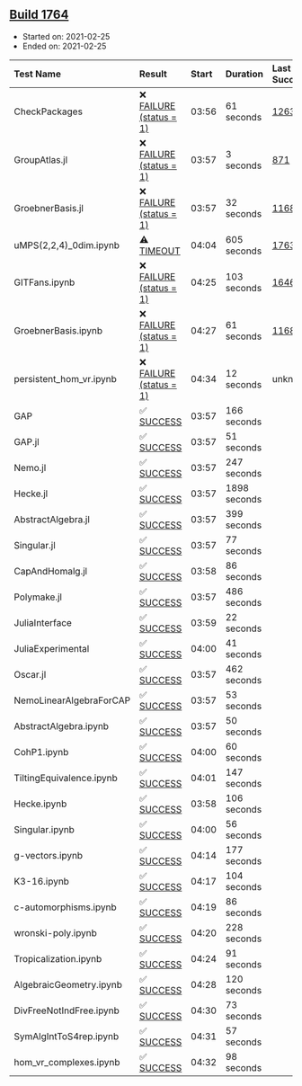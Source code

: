 ## [Build 1764](https://oscarci.mathematik.uni-kl.de/job/oscar-stable/1764/)

* Started on: 2021-02-25
* Ended on: 2021-02-25

| Test Name    | Result | Start | Duration | Last Success | First Failure |
|:-------------|:-------|:------|:---------|:-------------|:--------------|
| CheckPackages | ❌ [FAILURE (status = 1)](https://oscarci.mathematik.uni-kl.de/job/oscar-stable/1764/artifact/logs/build-1764/CheckPackages.log) | 03:56 | 61 seconds | [1263](https://oscarci.mathematik.uni-kl.de/job/oscar-stable/1263/) | [1264](https://oscarci.mathematik.uni-kl.de/job/oscar-stable/1264/) |
| GroupAtlas.jl | ❌ [FAILURE (status = 1)](https://oscarci.mathematik.uni-kl.de/job/oscar-stable/1764/artifact/logs/build-1764/GroupAtlas.jl.log) | 03:57 | 3 seconds | [871](https://oscarci.mathematik.uni-kl.de/job/oscar-stable/871/) | [872](https://oscarci.mathematik.uni-kl.de/job/oscar-stable/872/) |
| GroebnerBasis.jl | ❌ [FAILURE (status = 1)](https://oscarci.mathematik.uni-kl.de/job/oscar-stable/1764/artifact/logs/build-1764/GroebnerBasis.jl.log) | 03:57 | 32 seconds | [1168](https://oscarci.mathematik.uni-kl.de/job/oscar-stable/1168/) | [1169](https://oscarci.mathematik.uni-kl.de/job/oscar-stable/1169/) |
| uMPS(2,2,4)_0dim.ipynb | ⚠ [TIMEOUT](https://oscarci.mathematik.uni-kl.de/job/oscar-stable/1764/artifact/logs/build-1764/uMPS-2-2-4-_0dim.ipynb.log) | 04:04 | 605 seconds | [1763](https://oscarci.mathematik.uni-kl.de/job/oscar-stable/1763/) | [1764](https://oscarci.mathematik.uni-kl.de/job/oscar-stable/1764/) |
| GITFans.ipynb | ❌ [FAILURE (status = 1)](https://oscarci.mathematik.uni-kl.de/job/oscar-stable/1764/artifact/logs/build-1764/GITFans.ipynb.log) | 04:25 | 103 seconds | [1646](https://oscarci.mathematik.uni-kl.de/job/oscar-stable/1646/) | [1647](https://oscarci.mathematik.uni-kl.de/job/oscar-stable/1647/) |
| GroebnerBasis.ipynb | ❌ [FAILURE (status = 1)](https://oscarci.mathematik.uni-kl.de/job/oscar-stable/1764/artifact/logs/build-1764/GroebnerBasis.ipynb.log) | 04:27 | 61 seconds | [1168](https://oscarci.mathematik.uni-kl.de/job/oscar-stable/1168/) | [1169](https://oscarci.mathematik.uni-kl.de/job/oscar-stable/1169/) |
| persistent_hom_vr.ipynb | ❌ [FAILURE (status = 1)](https://oscarci.mathematik.uni-kl.de/job/oscar-stable/1764/artifact/logs/build-1764/persistent_hom_vr.ipynb.log) | 04:34 | 12 seconds | unknown | unknown |
| GAP | ✅ [SUCCESS](https://oscarci.mathematik.uni-kl.de/job/oscar-stable/1764/artifact/logs/build-1764/GAP.log) | 03:57 | 166 seconds |  |  |
| GAP.jl | ✅ [SUCCESS](https://oscarci.mathematik.uni-kl.de/job/oscar-stable/1764/artifact/logs/build-1764/GAP.jl.log) | 03:57 | 51 seconds |  |  |
| Nemo.jl | ✅ [SUCCESS](https://oscarci.mathematik.uni-kl.de/job/oscar-stable/1764/artifact/logs/build-1764/Nemo.jl.log) | 03:57 | 247 seconds |  |  |
| Hecke.jl | ✅ [SUCCESS](https://oscarci.mathematik.uni-kl.de/job/oscar-stable/1764/artifact/logs/build-1764/Hecke.jl.log) | 03:57 | 1898 seconds |  |  |
| AbstractAlgebra.jl | ✅ [SUCCESS](https://oscarci.mathematik.uni-kl.de/job/oscar-stable/1764/artifact/logs/build-1764/AbstractAlgebra.jl.log) | 03:57 | 399 seconds |  |  |
| Singular.jl | ✅ [SUCCESS](https://oscarci.mathematik.uni-kl.de/job/oscar-stable/1764/artifact/logs/build-1764/Singular.jl.log) | 03:57 | 77 seconds |  |  |
| CapAndHomalg.jl | ✅ [SUCCESS](https://oscarci.mathematik.uni-kl.de/job/oscar-stable/1764/artifact/logs/build-1764/CapAndHomalg.jl.log) | 03:58 | 86 seconds |  |  |
| Polymake.jl | ✅ [SUCCESS](https://oscarci.mathematik.uni-kl.de/job/oscar-stable/1764/artifact/logs/build-1764/Polymake.jl.log) | 03:57 | 486 seconds |  |  |
| JuliaInterface | ✅ [SUCCESS](https://oscarci.mathematik.uni-kl.de/job/oscar-stable/1764/artifact/logs/build-1764/JuliaInterface.log) | 03:59 | 22 seconds |  |  |
| JuliaExperimental | ✅ [SUCCESS](https://oscarci.mathematik.uni-kl.de/job/oscar-stable/1764/artifact/logs/build-1764/JuliaExperimental.log) | 04:00 | 41 seconds |  |  |
| Oscar.jl | ✅ [SUCCESS](https://oscarci.mathematik.uni-kl.de/job/oscar-stable/1764/artifact/logs/build-1764/Oscar.jl.log) | 03:57 | 462 seconds |  |  |
| NemoLinearAlgebraForCAP | ✅ [SUCCESS](https://oscarci.mathematik.uni-kl.de/job/oscar-stable/1764/artifact/logs/build-1764/NemoLinearAlgebraForCAP.log) | 03:57 | 53 seconds |  |  |
| AbstractAlgebra.ipynb | ✅ [SUCCESS](https://oscarci.mathematik.uni-kl.de/job/oscar-stable/1764/artifact/logs/build-1764/AbstractAlgebra.ipynb.log) | 03:57 | 50 seconds |  |  |
| CohP1.ipynb | ✅ [SUCCESS](https://oscarci.mathematik.uni-kl.de/job/oscar-stable/1764/artifact/logs/build-1764/CohP1.ipynb.log) | 04:00 | 60 seconds |  |  |
| TiltingEquivalence.ipynb | ✅ [SUCCESS](https://oscarci.mathematik.uni-kl.de/job/oscar-stable/1764/artifact/logs/build-1764/TiltingEquivalence.ipynb.log) | 04:01 | 147 seconds |  |  |
| Hecke.ipynb | ✅ [SUCCESS](https://oscarci.mathematik.uni-kl.de/job/oscar-stable/1764/artifact/logs/build-1764/Hecke.ipynb.log) | 03:58 | 106 seconds |  |  |
| Singular.ipynb | ✅ [SUCCESS](https://oscarci.mathematik.uni-kl.de/job/oscar-stable/1764/artifact/logs/build-1764/Singular.ipynb.log) | 04:00 | 56 seconds |  |  |
| g-vectors.ipynb | ✅ [SUCCESS](https://oscarci.mathematik.uni-kl.de/job/oscar-stable/1764/artifact/logs/build-1764/g-vectors.ipynb.log) | 04:14 | 177 seconds |  |  |
| K3-16.ipynb | ✅ [SUCCESS](https://oscarci.mathematik.uni-kl.de/job/oscar-stable/1764/artifact/logs/build-1764/K3-16.ipynb.log) | 04:17 | 104 seconds |  |  |
| c-automorphisms.ipynb | ✅ [SUCCESS](https://oscarci.mathematik.uni-kl.de/job/oscar-stable/1764/artifact/logs/build-1764/c-automorphisms.ipynb.log) | 04:19 | 86 seconds |  |  |
| wronski-poly.ipynb | ✅ [SUCCESS](https://oscarci.mathematik.uni-kl.de/job/oscar-stable/1764/artifact/logs/build-1764/wronski-poly.ipynb.log) | 04:20 | 228 seconds |  |  |
| Tropicalization.ipynb | ✅ [SUCCESS](https://oscarci.mathematik.uni-kl.de/job/oscar-stable/1764/artifact/logs/build-1764/Tropicalization.ipynb.log) | 04:24 | 91 seconds |  |  |
| AlgebraicGeometry.ipynb | ✅ [SUCCESS](https://oscarci.mathematik.uni-kl.de/job/oscar-stable/1764/artifact/logs/build-1764/AlgebraicGeometry.ipynb.log) | 04:28 | 120 seconds |  |  |
| DivFreeNotIndFree.ipynb | ✅ [SUCCESS](https://oscarci.mathematik.uni-kl.de/job/oscar-stable/1764/artifact/logs/build-1764/DivFreeNotIndFree.ipynb.log) | 04:30 | 73 seconds |  |  |
| SymAlgIntToS4rep.ipynb | ✅ [SUCCESS](https://oscarci.mathematik.uni-kl.de/job/oscar-stable/1764/artifact/logs/build-1764/SymAlgIntToS4rep.ipynb.log) | 04:31 | 57 seconds |  |  |
| hom_vr_complexes.ipynb | ✅ [SUCCESS](https://oscarci.mathematik.uni-kl.de/job/oscar-stable/1764/artifact/logs/build-1764/hom_vr_complexes.ipynb.log) | 04:32 | 98 seconds |  |  |

